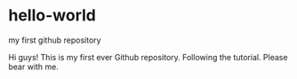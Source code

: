 # hello-world
my first github repository

Hi guys! This is my first ever Github repository. Following the tutorial. Please bear with me. 
